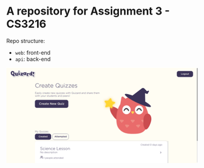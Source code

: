 # A repository for Assignment 3 - CS3216

Repo structure:
- `web`: front-end
- `api`: back-end

![Quizard!](quizard_cover.png)
